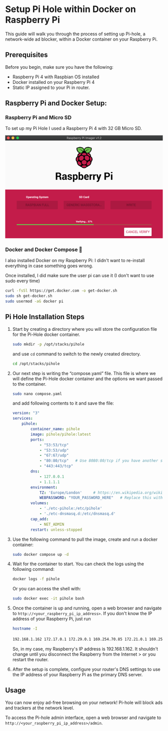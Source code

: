 # Setup Pi Hole within Docker on Raspberry Pi

This guide will walk you through the process of setting up Pi-hole, a network-wide ad blocker, within a Docker container on your Raspberry Pi.

## Prerequisites

Before you begin, make sure you have the following:

- Raspberry Pi 4 with Raspbian OS installed
- Docker installed on your Raspberry Pi 4
- Static IP assigned to your Pi in router.

## Raspberry Pi and Docker Setup:

### Raspberry Pi and Micro SD
To set up my Pi Hole I used a Raspberry Pi 4 with 32 GB Micro SD.

![Raspberian being written to SD Card](/public//images/raspberian-install.png)

### Docker and Docker Compose 🐳
I also installed Docker on my Raspberry Pi: I didn't want to re-install everything in case something goes wrong.

Once installed, I did make sure the user pi can use it (I don't want to use sudo every time)

```bash
curl -fsSl https://get.docker.com -o get-docker.sh
sudo sh get-docker.sh
sudo usermod -aG docker pi
```

## Pi Hole Installation Steps

1.  Start by creating a directory where you will store the configuration file for the Pi-Hole docker container.
    ```bash
    sudo mkdir -p /opt/stacks/pihole
    ```
    and use `cd` command to switch to the newly created directory.

    ```bash
    cd /opt/stacks/pihole
    ```

2. Our next step is writing the “compose.yaml” file. This file is where we will define the Pi-Hole docker container and the options we want passed to the container. 

    ```bash
    sudo nano compose.yaml
    ```

    and add following contents to it and save the file:

    ```yaml
    version: "3"
    services:
        pihole:
            container_name: pihole
            image: pihole/pihole:latest
            ports:
                - "53:53/tcp"
                - "53:53/udp"
                - "67:67/udp"
                - "80:80/tcp"   # Use 8080:80/tcp if you have another service running on port 80
                - "443:443/tcp"
            dns:
                - 127.0.0.1
                - 1.1.1.1
            environment:
                TZ: 'Europe/London'     # https://en.wikipedia.org/wiki/List_of_tz_database_time_zones
                WEBPASSWORD: "YOUR_PASSWORD_HERE"   # Replace this with your password. Pi-Hole will randomly generate the password if you don’t set a value.
            volumes:
                - './etc-pihole:/etc/pihole'
                - './etc-dnsmasq.d:/etc/dnsmasq.d'
            cap_add:
                - NET_ADMIN
            restart: unless-stopped

    ```

3. Use the following command to pull the image, create and run a docker container:

    ```bash
    sudo docker compose up -d
    ```

4. Wait for the container to start. You can check the logs using the following command:

    ```bash
    docker logs -f pihole
    ```
    Or you can access the shell with:
    ```bash
    sudo docker exec -it pihole bash
    ```

5. Once the container is up and running, open a web browser and navigate to `http://<your_raspberry_pi_ip_address>`.
    If you don't know the IP address of your Raspberry Pi, just run

    ```bash 
    hostname -I

    192.168.1.162 172.17.0.1 172.29.0.1 169.254.70.85 172.21.0.1 169.254.52.242 2a00:23c7:8e8b:1201:f35:95a7:4c14:6ed
    ```

    So, in my case, my Raspberry's IP address is 192.168.1.162. It shouldn't change until you disconnect the Raspberry from the Internet > or you restart the router.

6. After the setup is complete, configure your router's DNS settings to use the IP address of your Raspberry Pi as the primary DNS server.

## Usage

You can now enjoy ad-free browsing on your network! Pi-hole will block ads and trackers at the network level.

To access the Pi-hole admin interface, open a web browser and navigate to `http://<your_raspberry_pi_ip_address>/admin`.
